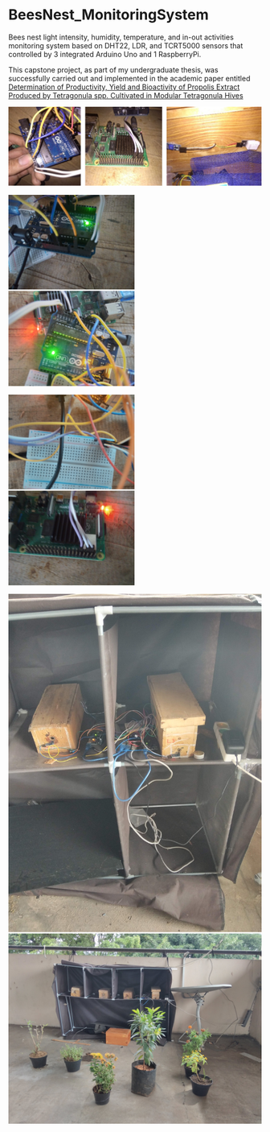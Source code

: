 # BeesNest_MonitoringSystem
Bees nest light intensity, humidity, temperature, and in-out activities monitoring system based on DHT22, LDR, and TCRT5000 sensors that controlled by 3 integrated Arduino Uno and 1 RaspberryPi.

This capstone project, as part of my undergraduate thesis, was successfully carried out and implemented in the academic paper entitled [Determination of Productivity, Yield and Bioactivity of Propolis Extract Produced by Tetragonula spp. Cultivated in Modular Tetragonula Hives](https://doi.org/10.1016/j.heliyon.2023.e17304)

![](https://github.com/ghiffaryr/BeesNest_MonitoringSystem/raw/main/pictures/design.png)

<p float="left">
  <img src="https://github.com/ghiffaryr/BeesNest_MonitoringSystem/raw/main/pictures/detail1.jpg" width="49.75%" />
  <img src="https://github.com/ghiffaryr/BeesNest_MonitoringSystem/raw/main/pictures/detail2.jpg" width="49.75%" />
</p>
<p float="left">
  <img src="https://github.com/ghiffaryr/BeesNest_MonitoringSystem/raw/main/pictures/detail3.jpg" width="49.75%" />
  <img src="https://github.com/ghiffaryr/BeesNest_MonitoringSystem/raw/main/pictures/detail4.jpg" width="49.75%" />
</p>

![](https://github.com/ghiffaryr/BeesNest_MonitoringSystem/raw/main/pictures/detail5.jpg)
![](https://github.com/ghiffaryr/BeesNest_MonitoringSystem/raw/main/pictures/whole.jpg)
